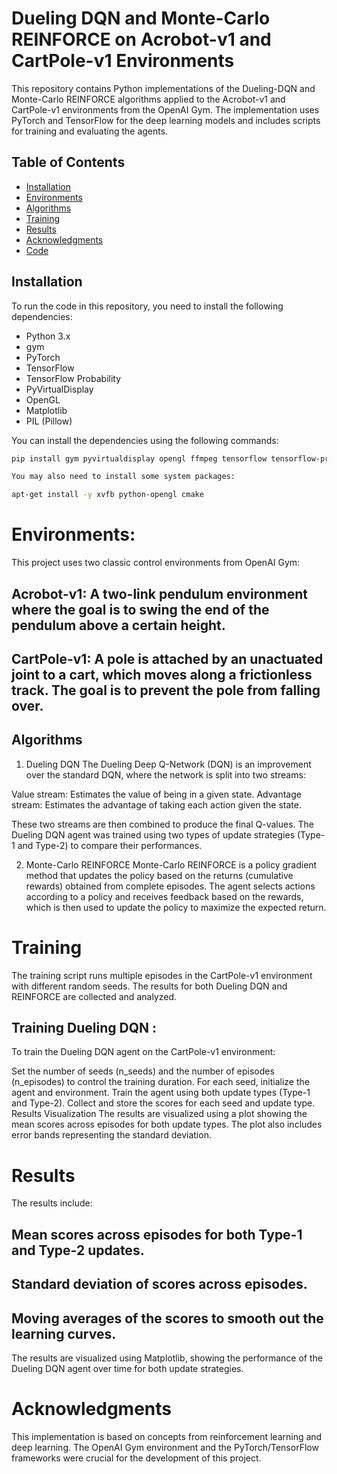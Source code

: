 # Dueling DQN and Monte-Carlo REINFORCE on Acrobot-v1 and CartPole-v1 Environments

This repository contains Python implementations of the Dueling-DQN and Monte-Carlo REINFORCE algorithms applied to the Acrobot-v1 and CartPole-v1 environments from the OpenAI Gym. The implementation uses PyTorch and TensorFlow for the deep learning models and includes scripts for training and evaluating the agents.

## Table of Contents

- [Installation](#installation)
- [Environments](#environments)
- [Algorithms](#algorithms)
- [Training](#training)
- [Results](#results)
- [Acknowledgments](#acknowledgments)
- [Code](#code)

## Installation

To run the code in this repository, you need to install the following dependencies:

- Python 3.x
- gym
- PyTorch
- TensorFlow
- TensorFlow Probability
- PyVirtualDisplay
- OpenGL
- Matplotlib
- PIL (Pillow)

You can install the dependencies using the following commands:

```bash
pip install gym pyvirtualdisplay opengl ffmpeg tensorflow tensorflow-probability matplotlib pillow torch

You may also need to install some system packages:

apt-get install -y xvfb python-opengl cmake
```
# Environments:

This project uses two classic control environments from OpenAI Gym:

## Acrobot-v1: A two-link pendulum environment where the goal is to swing the end of the pendulum above a certain height.
## CartPole-v1: A pole is attached by an unactuated joint to a cart, which moves along a frictionless track. The goal is to prevent the pole from falling over.


## Algorithms<br>

1. Dueling DQN
The Dueling Deep Q-Network (DQN) is an improvement over the standard DQN, where the network is split into two streams:

Value stream: Estimates the value of being in a given state.
Advantage stream: Estimates the advantage of taking each action given the state.

These two streams are then combined to produce the final Q-values. The Dueling DQN agent was trained using two types of update strategies (Type-1 and Type-2) to compare their performances.

2. Monte-Carlo REINFORCE
Monte-Carlo REINFORCE is a policy gradient method that updates the policy based on the returns (cumulative rewards) obtained from complete episodes. The agent selects actions according to a policy and receives feedback based on the rewards, which is then used to update the policy to maximize the expected return.

# Training

The training script runs multiple episodes in the CartPole-v1 environment with different random seeds. The results for both Dueling DQN and REINFORCE are collected and analyzed.

## Training Dueling DQN :
To train the Dueling DQN agent on the CartPole-v1 environment:

Set the number of seeds (n_seeds) and the number of episodes (n_episodes) to control the training duration.
For each seed, initialize the agent and environment.
Train the agent using both update types (Type-1 and Type-2).
Collect and store the scores for each seed and update type.
Results Visualization
The results are visualized using a plot showing the mean scores across episodes for both update types. The plot also includes error bands representing the standard deviation.

# Results

The results include:

## Mean scores across episodes for both Type-1 and Type-2 updates.
## Standard deviation of scores across episodes.
## Moving averages of the scores to smooth out the learning curves.<br>

The results are visualized using Matplotlib, showing the performance of the Dueling DQN agent over time for both update strategies.

# Acknowledgments
This implementation is based on concepts from reinforcement learning and deep learning. The OpenAI Gym environment and the PyTorch/TensorFlow frameworks were crucial for the development of this project.

























